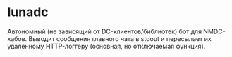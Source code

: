 lunadc
======

Автономный (не зависящий от DC-клиентов/библиотек) бот для NMDC-хабов. Выводит сообщения главного чата в stdout и пересылает их удалённому HTTP-логгеру (основная, но отключаемая функция).
